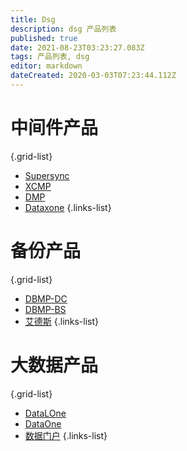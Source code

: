```yaml
---
title: Dsg
description: dsg 产品列表
published: true
date: 2021-08-23T03:23:27.083Z
tags: 产品列表, dsg
editor: markdown
dateCreated: 2020-03-03T07:23:44.112Z
---
```


#  中间件产品
{.grid-list}
- [Supersync](/zh/dsg/supersync)
- [XCMP](/zh/dsg/xcmp)
- [DMP](/zh/dsg/dmp)
- [Dataxone](/zh/dsg/dataxone)
{.links-list}

#  备份产品
{.grid-list}
- [DBMP-DC](/zh/dsg/dbmpdc)
- [DBMP-BS](/zh/dsg/dbmpbs)
- [艾德斯](/zh/dsg/艾德斯)
{.links-list} 

# 大数据产品

{.grid-list}
 - [DataLOne](/zh/dsg/datalone)
 - [DataOne](/zh/dsg/dataone)
 - [数据门户](/zh/dsg/数据门户)
{.links-list} 
